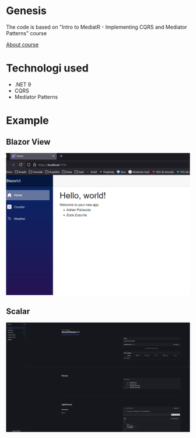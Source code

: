 # Genesis
The code is based on "Intro to MediatR - Implementing CQRS and Mediator Patterns" course

[About course](https://www.youtube.com/watch?v=yozD5Tnd8nw)


# Technologi used
- .NET 9
- CQRS
- Mediator Patterns


# Example

## Blazor View

![Blazor](./screenshots/screen_0.png)

## Scalar

![Swagger](./screenshots/screen_1.png)